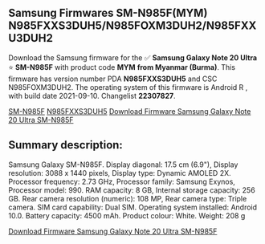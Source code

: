 <h2>Samsung Firmwares SM-N985F(MYM) N985FXXS3DUH5/N985FOXM3DUH2/N985FXXU3DUH2</h2>
Download the Samsung firmware for the ✅ <strong>Samsung Galaxy Note 20 Ultra </strong> ⭐ <strong>SM-N985F</strong> with product code <strong>MYM</strong> <strong> from Myanmar (Burma)</strong>. This firmware has version number PDA <strong>N985FXXS3DUH5</strong> and CSC N985FOXM3DUH2. The operating system of this firmware is Android R , with build date 2021-09-10. Changelist <strong>22307827</strong>.


[SM-N985F](https://samfirm.shop/samsung/model/SM-N985F)
[N985FXXS3DUH5](https://samfirm.shop/samsung/pda/N985FXXS3DUH5)
[Download Firmware Samsung Galaxy Note 20 Ultra SM-N985F](https://samfirm.shop/samsung/firmware/454682)
<h2>Summary description:</h2>
<p>Samsung Galaxy SM-N985F. Display diagonal: 17.5 cm (6.9"), Display resolution: 3088 x 1440 pixels, Display type: Dynamic AMOLED 2X. Processor frequency: 2.73 GHz, Processor family: Samsung Exynos, Processor model: 990. RAM capacity: 8 GB, Internal storage capacity: 256 GB. Rear camera resolution (numeric): 108 MP, Rear camera type: Triple camera. SIM card capability: Dual SIM. Operating system installed: Android 10.0. Battery capacity: 4500 mAh. Product colour: White. Weight: 208 g</p>


[Download Firmware Samsung Galaxy Note 20 Ultra SM-N985F](https://samfirm.shop/samsung/firmware/454682)
